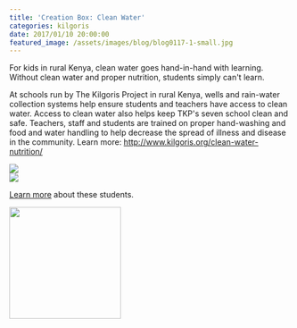 ```yaml
---
title: 'Creation Box: Clean Water'
categories: kilgoris
date: 2017/01/10 20:00:00
featured_image: /assets/images/blog/blog0117-1-small.jpg
---
```


For kids in rural Kenya, clean water goes hand-in-hand with learning. Without clean water and proper nutrition, students simply can't learn.

<!-- more --> 

At schools run by The Kilgoris Project in rural Kenya, wells and rain-water collection systems help ensure students and teachers have access to clean water. Access to clean water also helps keep TKP's seven school clean and safe. Teachers, staff and students are trained on proper hand-washing and food and water handling to help decrease the spread of illness and disease in the community. Learn more: http://www.kilgoris.org/clean-water-nutrition/

<div class="row">
    <div class="col-sm-6 col-md-4">
        <div class="thumbnail">
            <img src="/assets/images/blog/blog0117-1.jpg"/>
        </div>
    </div>
    <div class="col-sm-6 col-md-4">
        <div class="thumbnail">
            <img src="/assets/images/blog/blog0117-2.jpg"/>
        </div>
    </div>
</div>


[Learn more](http://www.kilgoris.org/clean-water-nutrition/) about these students.

<p class="text-center"> <a target="_blank" href="http://www.kilgoris.org/"><img width="200" src="/assets/images/kilgoris/logo.png"/></a></p>
